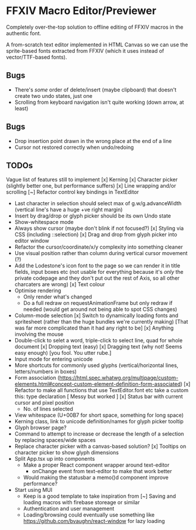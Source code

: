 # FFXIV Macro Editor/Previewer
Completely over-the-top solution to offline editing of FFXIV macros in the authentic font.

A from-scratch text editor implemented in HTML Canvas so we can use the sprite-based fonts
extracted from FFXIV (which it uses instead of vector/TTF-based fonts).
## Bugs
- There's *some* order of delete/insert (maybe clipboard) that doesn't create two undo states, just one
- Scrolling from keyboard navigation isn't quite working (down arrow, at least)

## Bugs
- Drop insertion point drawn in the wrong place at the end of a line
- Cursor not restored correctly when undo/redoing

## TODOs
Vague list of features still to implement
[x] Kerning
[x] Character picker (slightly better one, but performance suffers)
[x] Line wrapping and/or scrolling
[~] Refactor control key bindings in TextEditor
- Last character in selection should select max of g.w/g.advanceWidth (vertical line's have a huge +ve right margin)
- Insert by drag/drop or glyph picker should be its own Undo state
- Show-whitespace mode
- Always show cursor (maybe don't blink if not focused?)
[x] Styling via CSS (including ::selection)
[x] Drag and drop from glyph picker into editor window
- Refactor the cursor/coordinate/x/y complexity into something cleaner
- Use visual position rather than column during vertical cursor movement (?)
- Add the Lodestone's icon font to the page so we can render it in title fields, input boxes etc
  (not usable for everything because it's *only* the private codepage and they don't put out the rest of Axis, so all other charcaters are wrong)
[x] Text colour
- Optimise rendering
  - Only render what's changed
  - Do a full redraw on requestAnimationFrame but only redraw if needed (would get around not being able to spot CSS changes)
- Column-mode selection
[x] Switch to dynamically loading fonts and spritesheet (rather than the huge bundles we're currently making)
  [That was far more complicated than it had any right to be]
[x] Anything involving the mouse
- Double-click to selet a word, triple-click to select line, quad for whole document
[x] Dropping text (easy)
[x] Dragging text (why not! Seems easy enough) [you fool. You utter rube.]
- Input mode for entering unicode
- More shortcuts for commonly used glyphs (vertical/horizontal lines, letters/numbers in boxes)
- Form association (https://html.spec.whatwg.org/multipage/custom-elements.html#concept-custom-element-definition-form-associated)
[x] Refactor to make all functions that use TextEditor.font etc take a custom this: type declaration
  [ Messy but worked ]
[x] Status bar with current cursor and pixel position
  - No. of lines selected
- View whitespace (U+00B7 for short space, something for long space)
- Kerning class, link to unicode definition/names for glyph picker tooltip
- Glyph browser page?
- Command to attempt to increase or decrease the length of a selection by replacing spaces/wide spaces
- Replace character picker with a canvas-based solution?
[x] Tooltips on character picker to show glyph dimensions
- Split App.tsx up into components
  - Make a proper React component wrapper around text-editor
    - onChange event from text-editor to make that work better
  - Would making the statusbar a memo()d component improve performance?
- Start using MUI
  - Keep is a good template to take inspiration from
[~] Saving and loading macros with firebase storeage or similar
  - Authentication and user management
  - Loading/browsing could eventually use something like https://github.com/bvaughn/react-window for lazy loading
